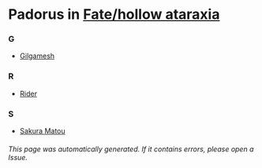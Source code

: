 # Padorus in [Fate/hollow ataraxia](https://myanimelist.net/manga/51987/Fate_hollow_ataraxia)

### G
* [Gilgamesh](https://github.com/shadow578/Project-Padoru/blob/master/table-of-contents/characters/Gilgamesh.md)

### R
* [Rider](https://github.com/shadow578/Project-Padoru/blob/master/table-of-contents/characters/Rider.md)

### S
* [Sakura Matou](https://github.com/shadow578/Project-Padoru/blob/master/table-of-contents/characters/SakuraMatou.md)

###### This page was automatically generated. If it contains errors, please open a Issue.
